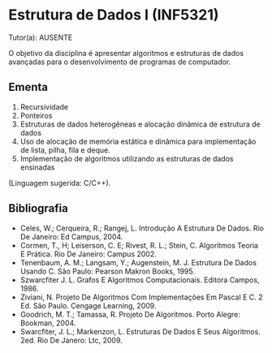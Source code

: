 # Estrutura de Dados I (INF5321)

Tutor(a): AUSENTE

O objetivo da disciplina é apresentar algoritmos e estruturas de dados avançadas para o desenvolvimento de programas de computador.

## Ementa

1. Recursividade
2. Ponteiros
3. Estruturas de dados heterogêneas e alocação dinâmica de estrutura de dados
4. Uso de alocação de memória estática e dinâmica para implementação de lista, pilha, fila e deque. 
4. Implementação de algoritmos utilizando as estruturas de dados ensinadas

(Linguagem sugerida: C/C++).

## Bibliografia

- Celes, W.; Cerqueira, R.; Rangej, L. Introdução A Estrutura De Dados. Rio De Janeiro: Ed Campus, 2004.
- Cormen, T., H; Leiserson, C. E; Rivest, R. L.; Stein, C. Algoritmos Teoria E Prática. Rio De Janeiro: Campus 2002.
- Tenenbaum, A. M.; Langsam, Y.; Augenstein, M. J. Estrutura De Dados Usando C. São Paulo: Pearson Makron Books, 1995.
- Szwarcfiter J. L. Grafos E Algoritmos Computacionais. Editora Campos, 1986.
- Ziviani, N. Projeto De Algoritmos Com Implementações Em Pascal E C. 2 Ed. São Paulo. Cengage Learning, 2009.
- Goodrich, M. T.; Tamassa, R. Projeto De Algoritmos. Porto Alegre: Bookman, 2004.
- Swarcfiter, J. L.; Markenzon, L. Estruturas De Dados E Seus Algoritmos. 2ed. Rio De Janero: Ltc, 2009.
